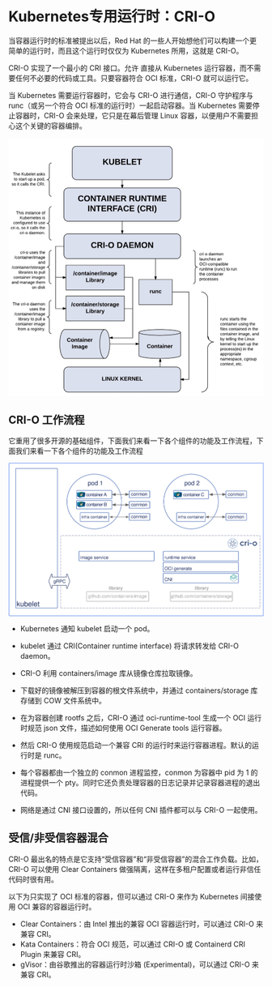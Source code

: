 # Kubernetes专用运行时：CRI-O

当容器运行时的标准被提出以后，Red Hat 的一些人开始想他们可以构建一个更简单的运行时，而且这个运行时仅仅为 Kubernetes 所用，这就是 CRI-O。

 CRI-O 实现了一个最小的 CRI 接口。允许 直接从 Kubernetes 运行容器，而不需要任何不必要的代码或工具。只要容器符合 OCI 标准，CRI-O 就可以运行它。


当 Kubernetes 需要运行容器时，它会与 CRI-O 进行通信，CRI-O 守护程序与 runc（或另一个符合 OCI 标准的运行时）一起启动容器。当 Kubernetes 需要停止容器时，CRI-O 会来处理，它只是在幕后管理 Linux 容器，以便用户不需要担心这个关键的容器编排。

<div  align="center">
	<img src="../assets/cri-o-runc.jpeg" width = "550"  align=center />
</div>

## CRI-O 工作流程

它重用了很多开源的基础组件，下面我们来看一下各个组件的功能及工作流程，下面我们来看一下各个组件的功能及工作流程


<div  align="center">
	<img src="../assets/cri-o.png" width = "550"  align=center />
</div>


- Kubernetes 通知 kubelet 启动一个 pod。

- kubelet 通过 CRI(Container runtime interface) 将请求转发给 CRI-O daemon。

- CRI-O 利用 containers/image 库从镜像仓库拉取镜像。

- 下载好的镜像被解压到容器的根文件系统中，并通过 containers/storage 库存储到 COW 文件系统中。

- 在为容器创建 rootfs 之后，CRI-O 通过 oci-runtime-tool 生成一个 OCI 运行时规范 json 文件，描述如何使用 OCI Generate tools 运行容器。

- 然后 CRI-O 使用规范启动一个兼容 CRI 的运行时来运行容器进程。默认的运行时是 runc。

- 每个容器都由一个独立的 conmon 进程监控，conmon 为容器中 pid 为 1 的进程提供一个 pty。同时它还负责处理容器的日志记录并记录容器进程的退出代码。

- 网络是通过 CNI 接口设置的，所以任何 CNI 插件都可以与 CRI-O 一起使用。


## 受信/非受信容器混合

CRI-O 最出名的特点是它支持“受信容器”和“非受信容器”的混合工作负载。比如，CRI-O 可以使用 Clear Containers 做强隔离，这样在多租户配置或者运行非信任代码时很有用。

以下为只实现了 OCI 标准的容器，但可以通过 CRI-O 来作为 Kubernetes 间接使用 OCI 兼容的容器运行时。

- Clear Containers：由 Intel 推出的兼容 OCI 容器运行时，可以通过 CRI-O 来兼容 CRI。
- Kata Containers：符合 OCI 规范，可以通过 CRI-O 或 Containerd CRI Plugin 来兼容 CRI。
- gVisor：由谷歌推出的容器运行时沙箱 (Experimental)，可以通过 CRI-O 来兼容 CRI。
